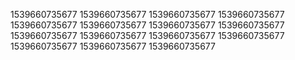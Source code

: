 1539660735677
1539660735677
1539660735677
1539660735677
1539660735677
1539660735677
1539660735677
1539660735677
1539660735677
1539660735677
1539660735677
1539660735677
1539660735677
1539660735677
1539660735677